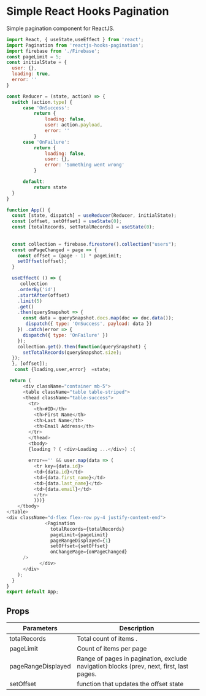 # Simple React Hooks Pagination

Simple pagination component for ReactJS.

```javascript
import React, { useState,useEffect } from 'react';
import Pagination from 'reactjs-hooks-pagination';
import firebase from './Firebase';
const pageLimit = 5;
const initialState = {  
  user: {},  
  loading: true,  
  error: ''  
}  

const Reducer = (state, action) => {  
  switch (action.type) {  
      case 'OnSuccess':  
          return {  
              loading: false,  
              user: action.payload,  
              error: ''  
          }  
      case 'OnFailure':  
          return {  
              loading: false,  
              user: {},  
              error: 'Something went wrong'  
          }  

      default:  
          return state  
  }  
}

function App() {
  const [state, dispatch] = useReducer(Reducer, initialState);
  const [offset, setOffset] = useState(0);
  const [totalRecords, setTotalRecords] = useState(0);
  
 
  const collection = firebase.firestore().collection("users");
  const onPageChanged = page => {
    const offset = (page - 1) * pageLimit;
    setOffset(offset);
  }

  useEffect( () => {
     collection
    .orderBy('id')
    .startAfter(offset)
    .limit(5)
    .get()
    .then(querySnapshot => {
      const data = querySnapshot.docs.map(doc => doc.data());
       dispatch({ type: 'OnSuccess', payload: data })
    }) .catch(error => {  
      dispatch({ type: 'OnFailure' })  
    });
    collection.get().then(function(querySnapshot) {      
      setTotalRecords(querySnapshot.size);
  });
  }, [offset]);
   const {loading,user,error}  =state;

 return (
      <div className="container mb-5">
      <table className="table table-striped">
      <thead className="table-success">
        <tr>
          <th>#ID</th>
          <th>First Name</th>
          <th>Last Name</th>
          <th>Email Address</th>
        </tr>
        </thead>
        <tbody> 
        {loading ? ( <div>Loading ...</div>) :(
        
        error=='' && user.map(data => (
          <tr key={data.id}>
          <td>{data.id}</td>
          <td>{data.first_name}</td>
          <td>{data.last_name}</td>
          <td>{data.email}</td>
          </tr>
          )))}
    </tbody>       
</table>
<div className="d-flex flex-row py-4 justify-content-end">
              <Pagination
                totalRecords={totalRecords}
                pageLimit={pageLimit}
                pageRangeDisplayed={1}
                setOffset={setOffset}
                onChangePage={onPageChanged}
      />
            </div>
      </div>
    );
  }
}
export default App;
```

## Props

| Parameters        | Description                        
|------------------ |------------------------------------|
| totalRecords      |  Total count of items .                 |
| pageLimit         |  Count of items per  page                  |
| pageRangeDisplayed    |  Range of pages in pagination, exclude navigation blocks (prev, next, first, last pages.                |
| setOffset         |  function that updates the offset state              |
                   
```
